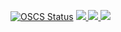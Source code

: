 [![OSCS Status](https://www.oscs1024.com/platform/badge/xlenco/hexo.svg?size=small)](https://www.oscs1024.com/project/xlenco/hexo?ref=badge_small)
<a href="https://butterfly.js.org"><img src="https://img.shields.io/badge/Theme-Butterfly-6513df?style=flat&logo=bitdefender"/>
<a href="https://hexo.io"><img src="https://img.shields.io/badge/Frame-Hexo-blue?style=flat&logo=hexo"/>
<a href="https://vercel.com"><img src="https://img.shields.io/badge/Vercel-black?style=flat&logo=Vercel&logoColor=white"/>
